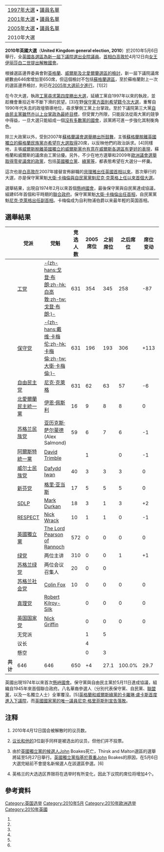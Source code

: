 |                                                                                                 |
| ----------------------------------------------------------------------------------------------- |
| [1997年大選](../Page/1997年英國大選.md "wikilink") **•** [議員名單](../Page/1997年英國大選當選下議員名單.md "wikilink") |
| [2001年大選](../Page/2001年英國大選.md "wikilink") **•** [議員名單](../Page/2001年英國大選當選下議員名單.md "wikilink") |
| [2005年大選](../Page/2005年英國大選.md "wikilink") **•** [議員名單](../Page/2005年英國大選當選下議員名單.md "wikilink") |
| 2010年大選                                                                                         |

**2010年英國大選**（**United Kingdom general election,
2010**）於2010年5月6日舉行，全[英國各](../Page/英國.md "wikilink")[選區為新一屆](../Page/選區.md "wikilink")[下議院選出全院議員](../Page/英國下議院.md "wikilink")。[首相](../Page/英國首相.md "wikilink")[白高敦於](../Page/白高敦.md "wikilink")4月12日向[女王](../Page/英國君主.md "wikilink")[伊丽莎白二世提出](../Page/伊丽莎白二世.md "wikilink")[解散國會](../Page/解散國會.md "wikilink")。

根據選區邊界委員會對[英格蘭](../Page/英格蘭.md "wikilink")、[威爾斯及](../Page/威爾斯.md "wikilink")[北愛爾蘭選區的檢討](../Page/北愛爾蘭.md "wikilink")，新一屆下議院議席總數由646席增加至650席，但這個檢討不包括[蘇格蘭選區](../Page/蘇格蘭.md "wikilink")，至於蘇格蘭對上一次的選區邊界檢討，則已在[2005年大選前夕進行](../Page/2005年英國大選.md "wikilink")。\[1\]\[2\]

在今次大選，執政[工黨尋求第四度勝出大選](../Page/工黨_\(英國\).md "wikilink")，延續工黨自1997年以來的執政，並趁機會重拾近年不斷下滑的民望。\[3\]在野[保守黨方面則希望籍今次大選](../Page/保守黨_\(英國\).md "wikilink")，重奪自1990年代失去的政壇領導地位，尋求擊倒工黨上台掌政。至於下議院第三大黨[自由民主黨雖然亦以上台掌政為最終目標](../Page/自由民主黨_\(英國\).md "wikilink")，但受實力所限，只能設法從兩大黨的競爭中得益，一旦大選只能組成一個[沒有多數黨的國會](../Page/懸峙國會.md "wikilink")，該黨將可進一步強化其制衡角色。

除三大政黨以外，受到2007年[蘇格蘭議會選舉勝出所鼓舞](../Page/蘇格蘭議會.md "wikilink")，主張[蘇格蘭脫離英國獨立的](../Page/蘇格蘭.md "wikilink")[蘇格蘭民族黨亦希望在大選取得](../Page/蘇格蘭民族黨.md "wikilink")20席，以反映他們的政治訴求。\[4\]同樣地，主張[威爾斯脫離英國獨立的](../Page/威爾斯.md "wikilink")[威爾斯黨也有意在](../Page/威爾斯黨.md "wikilink")[威爾斯各選區有更好的表現](../Page/威爾斯.md "wikilink")，蘇格蘭和威爾斯的議席由工黨佔優。另外，不少在地方選舉和2009年[歐洲議會選舉取得零星議席的](../Page/歐洲議會.md "wikilink")[政黨](../Page/政黨.md "wikilink")，包括[英國獨立黨](../Page/英國獨立黨.md "wikilink")、[綠黨等](../Page/英格蘭和威爾斯綠黨.md "wikilink")，都表態希望在大選分一杯羹。

這次也是[白高敦在](../Page/白高敦.md "wikilink")2007年接替宣佈辭職的[貝理雅出任](../Page/貝理雅.md "wikilink")[英國首相以來](../Page/英國首相.md "wikilink")，首次舉行的大選，亦是保守黨黨魁[大衛·卡梅倫與自民黨黨魁](../Page/大衛·卡梅倫.md "wikilink")[尼克·克萊格上任以來首個大選](../Page/尼克·克萊格.md "wikilink")。

選舉結果，出現自1974年2月以來首個[懸峙國會](../Page/懸峙國會.md "wikilink")，最後保守黨與自民黨達成協議，組建65年首個和平時期的[聯合政府](../Page/聯合政府.md "wikilink")。保守黨黨魁[大衛·卡梅倫出任首相](../Page/大衛·卡梅倫.md "wikilink")，自民黨黨魁[尼克·克萊格出任副首相](../Page/尼克·克萊格.md "wikilink")。卡梅倫成为自利物浦伯爵以来最年輕的英国首相。

## 選舉結果

|        | 党派                                                         | 党魁                                                                               | 竞选人数 | 2005席位 | 之前席位 | 之后席位   | 席位变动  | 2005票数（百万） | 2005票數百分比 | 2010票数（百万） | 2010票数百分比 | 票数变动   |
| ------ | ---------------------------------------------------------- | -------------------------------------------------------------------------------- | ---- | ------ | ---- | ------ | ----- | ---------- | --------- | ---------- | --------- | ------ |
|        | [工党](../Page/工党_\(英国\).md "wikilink")                      | [-{zh-hans:戈登·布朗;zh-hk:白高敦;zh-tw:戈登·布朗;}-](../Page/戈登·布朗.md "wikilink")          | 631  | 354    | 345  | 258    | \-87  | 9.56       | 35.3%     | 8.60       | 29.1%     | \-6.2% |
|        | [保守党](../Page/保守党_\(英国\).md "wikilink")                    | [-{zh-hans:戴维·卡梅伦;zh-hk:卡梅倫;zh-tw:大衛·卡梅倫;}-](../Page/大衛·卡梅倫.md "wikilink")       | 631  | 196    | 193  | 306    | \+113 | 8.77       | 32.3%     | 10.7       | 36.1%     | \+3.8% |
|        | [自由民主党](../Page/自由民主党_\(英国\).md "wikilink")                | [尼克·克萊格](../Page/尼克·克萊格.md "wikilink")                                           | 631  | 62     | 63   | 57     | \-6   | 5.98       | 22.1%     | 6.81       | 23.0%     | \+0.9% |
|        | [北愛爾蘭民主統一黨](../Page/北愛爾蘭民主統一黨.md "wikilink")               | [伊恩·佩斯利](../Page/伊恩·佩斯利.md "wikilink")                                           | 16   | 9      | 8    | 8      | 0     | 0.24       | 0.9%      | 0.17       | 0.6%      | \-0.3% |
|        | [苏格兰民族党](../Page/苏格兰民族党.md "wikilink")                     | [亚历克斯·萨尔蒙德](../Page/亚历克斯·萨尔蒙德.md "wikilink")(Alex Salmond)                       | 59   | 6      | 7    | 6      | \-1   | 0.41       | 1.5%      | 0.49       | 1.7%      | \+0.2% |
|        | [阿爾斯特統一黨](../Page/:en:Ulster_Unionist_Party.md "wikilink") | [David Trimble](../Page/David_Trimble.md "wikilink")                             |      | 1      |      | 0      | \-1   | 0.13       | 0.5%      | 0.10       | 0.3%      | \-0.2% |
|        | [威尔士民族党](../Page/威尔士民族党.md "wikilink")                     | [Dafydd Iwan](../Page/Dafydd_Iwan.md "wikilink")                                 | 40   | 3      | 3    | 3      | 0     | 0.17       | 0.6%      | 0.17       | 0.6%      | 0%     |
|        | [新芬党](../Page/新芬党.md "wikilink")                           | [格里·亚当斯](../Page/格里·亚当斯.md "wikilink")                                           | 17   | 5      | 5    | 5      | 0     | 0.17       | 0.6%      | 0.17       | 0.6%      | 0%     |
|        | [SDLP](../Page/英国社会民主工党.md "wikilink")                     | [Mark Durkan](../Page/Mark_Durkan.md "wikilink")                                 | 18   | 3      | 1    | 3      | \+2   | 0.13       | 0.5%      | 0.11       | 0.4%      | \-0.1% |
|        | [RESPECT](../Page/尊重党.md "wikilink")                       | [Nick Wrack](../Page/Nick_Wrack.md "wikilink")                                   | 10   | 1      | 1    | 0      | \-1   | 0.07       | 0.3%      | 0.03       | 0.1%      | \-0.2% |
|        | [英國獨立黨](../Page/英國獨立黨.md "wikilink")                       | [The Lord Pearson of Rannoch](../Page/The_Lord_Pearson_of_Rannoch.md "wikilink") | 572  | 0      | 0    | 0      | 0     | 0.60       | 2.2%      | 0.91       | 3.1%      | \+0.9% |
|        | [绿党](../Page/英格兰和威尔士绿党.md "wikilink")                      | 两位主讲                                                                             | 310  | 0      | 0    | 1      | \+1   | 0.26       | 1.0%      | 0.28       | 1.0%      | 0%     |
|        | [苏格兰绿党](../Page/苏格兰绿党.md "wikilink")                       | 两位会议召集人                                                                          | 20   | 0      | 0    |        |       | 0.03       | 0.1%      |            |           | \-0.1% |
|        | [苏格兰社会党](../Page/苏格兰社会党.md "wikilink")                     | [Colin Fox](../Page/Colin_Fox.md "wikilink")                                     | 10   | 0      | 0    | 0      | 0     | 0.04       | 0.2%      | 0.003      | 0.0%      | \-0.2% |
|        | [真理党](../Page/真理党.md "wikilink")                           | [Robert Kilroy-Silk](../Page/Robert_Kilroy-Silk.md "wikilink")                   |      | 0      | 0    | 0      | 0     | 0.04       | 0.1%      |            |           | \-0.1% |
|        | [英国国家党](../Page/英国国家党.md "wikilink")                       | [Nick Griffin](../Page/Nick_Griffin.md "wikilink")                               |      | 0      | 0    | 0      | 0     | 0.19       | 0.7%      | 0.56       | 1.9%      | \+1.2% |
|        | 无党派                                                        |                                                                                  |      | 1      | 5    |        |       | 0.12       | 0.5%      |            |           | \-0.5% |
|        | 议长                                                         |                                                                                  |      | 4      |      |        |       |            |           |            |           |        |
|        | 懸空                                                         |                                                                                  |      | 0      | 3    |        |       |            |           |            |           |        |
| **共计** | 646                                                        | 646                                                                              | 650  | \+4    | 27.1 | 100.0% | 29.7  | 100.0%     | \+2.6     |            |           |        |

英國出現1974年以來首次[懸峙國會](../Page/懸峙國會.md "wikilink")。保守黨與自由民主黨於5月11日達成協議，組織自1945年來首個聯合政府。八名華裔參選人（分別代表保守黨、自民黨、[聯盟黨](../Page/聯盟黨.md "wikilink")，以及一名獨立人士）全軍覆沒。\[5\][英格蘭和威爾斯綠黨的](../Page/英格蘭和威爾斯綠黨.md "wikilink")[卡羅琳·盧卡斯首度進入下議院](../Page/卡羅琳·盧卡斯.md "wikilink")，而[英國國家黨的唯一議員](../Page/英國國家黨.md "wikilink")[尼克·格里菲斯則宣告落敗](../Page/尼克·格里菲斯.md "wikilink")。

## 注释

1.  2010年4月12日国会被解散时的议员数。

2.  [议长和他的](../Page/英国下议院议长.md "wikilink")3位副手同样是被选出的议员，但他们并不投票。

3.  由於[英國獨立黨的候選人John](../Page/英國獨立黨.md "wikilink") Boakes死亡，Thirsk and
    Malton選區的選舉將延至5月27日舉行。[英國獨立黨指基於尊重John](../Page/英國獨立黨.md "wikilink")
    Boakes的原因，在5月6日大選完結前不會提名新候選人在該選區參選。\[6\]

4.  英格兰的大选选区界限将在选举时有所变化，因此下议院的席位将增加4个。

## 參考資料

[Category:英国选举](https://zh.wikipedia.org/wiki/Category:英国选举 "wikilink")
[Category:2010年5月](https://zh.wikipedia.org/wiki/Category:2010年5月 "wikilink")
[Category:2010年欧洲选举](https://zh.wikipedia.org/wiki/Category:2010年欧洲选举 "wikilink")
[Category:2010年英國](https://zh.wikipedia.org/wiki/Category:2010年英國 "wikilink")

1.
2.
3.
4.
5.
6.